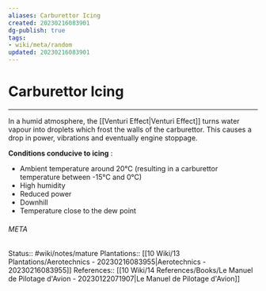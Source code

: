 ```yaml
---
aliases: Carburettor Icing
created: 20230216083901
dg-publish: true
tags:
- wiki/meta/random
updated: 20230216083901
---
```

# Carburettor Icing
---
In a humid atmosphere, the [[Venturi Effect\|Venturi Effect]] turns water vapour into droplets which frost the walls of the carburettor.
This causes a drop in power, vibrations and eventually engine stoppage.

**Conditions conducive to icing** :
- Ambient temperature around 20°C (resulting in a carburettor temperature between -15°C and 0°C)
- High humidity
- Reduced power
- Downhill
- Temperature close to the dew point



###### META
Status:: #wiki/notes/mature 
Plantations:: [[10 Wiki/13 Plantations/Aerotechnics - 20230216083955\|Aerotechnics - 20230216083955]]
References:: [[10 Wiki/14 References/Books/Le Manuel de Pilotage d'Avion - 20230122071907\|Le Manuel de Pilotage d'Avion]]
